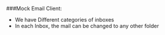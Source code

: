 ###Mock Email Client:
- We have Different categories of inboxes
- In each Inbox, the mail can be changed to any other folder
